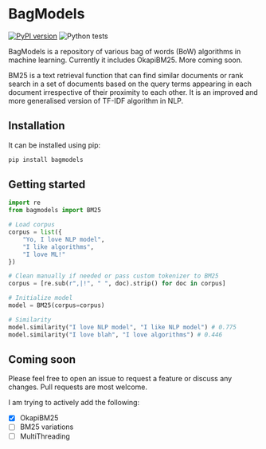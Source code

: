 # BagModels
[![PyPI version](https://badge.fury.io/py/bagmodels.svg)](https://badge.fury.io/py/bagmodels)
![Python tests](https://github.com/HimanshuMittal01/bm25/actions/workflows/python-app.yml/badge.svg)

BagModels is a repository of various bag of words (BoW) algorithms in machine learning. Currently it includes OkapiBM25. More coming soon.

BM25 is a text retrieval function that can find similar documents or rank search in a set of documents based on the query terms appearing in each document irrespective of their proximity to each other. It is an improved and more generalised version of TF-IDF algorithm in NLP.

## Installation
It can be installed using pip:
```zsh
pip install bagmodels
```

## Getting started

```py
import re
from bagmodels import BM25

# Load corpus
corpus = list({
    "Yo, I love NLP model",
    "I like algorithms",
    "I love ML!"
})

# Clean manually if needed or pass custom tokenizer to BM25
corpus = [re.sub(r",|!", " ", doc).strip() for doc in corpus]

# Initialize model
model = BM25(corpus=corpus)

# Similarity
model.similarity("I love NLP model", "I like NLP model") # 0.775
model.similarity("I love blah", "I love algorithms") # 0.446
```

## Coming soon
Please feel free to open an issue to request a feature or discuss any changes. Pull requests are most welcome.

I am trying to actively add the following:
- [X] OkapiBM25
- [ ] BM25 variations
- [ ] MultiThreading
